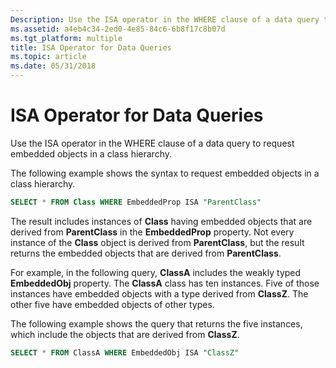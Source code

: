 ```yaml
---
Description: Use the ISA operator in the WHERE clause of a data query to request embedded objects in a class hierarchy.
ms.assetid: a4eb4c34-2ed0-4e85-84c6-6b8f17c8b07d
ms.tgt_platform: multiple
title: ISA Operator for Data Queries
ms.topic: article
ms.date: 05/31/2018
---
```


# ISA Operator for Data Queries

Use the ISA operator in the WHERE clause of a data query to request embedded objects in a class hierarchy.

The following example shows the syntax to request embedded objects in a class hierarchy.


```sql
SELECT * FROM Class WHERE EmbeddedProp ISA "ParentClass"
```



The result includes instances of **Class** having embedded objects that are derived from **ParentClass** in the **EmbeddedProp** property. Not every instance of the **Class** object is derived from **ParentClass**, but the result returns the embedded objects that are derived from **ParentClass**.

For example, in the following query, **ClassA** includes the weakly typed **EmbeddedObj** property. The **ClassA** class has ten instances. Five of those instances have embedded objects with a type derived from **ClassZ**. The other five have embedded objects of other types.

The following example shows the query that returns the five instances, which include the objects that are derived from **ClassZ**.


```sql
SELECT * FROM ClassA WHERE EmbeddedObj ISA "ClassZ"
```



 

 



